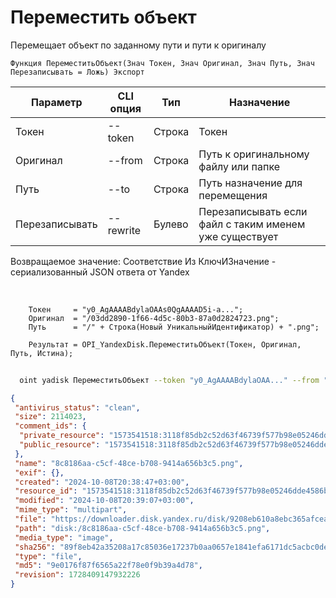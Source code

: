 ﻿---
sidebar_position: 9
---

# Переместить объект
 Перемещает объект по заданному пути и пути к оригиналу



`Функция ПереместитьОбъект(Знач Токен, Знач Оригинал, Знач Путь, Знач Перезаписывать = Ложь) Экспорт`

  | Параметр | CLI опция | Тип | Назначение |
  |-|-|-|-|
  | Токен | --token | Строка | Токен |
  | Оригинал | --from | Строка | Путь к оригинальному файлу или папке |
  | Путь | --to | Строка | Путь назначение для перемещения |
  | Перезаписывать | --rewrite | Булево | Перезаписывать если файл с таким именем уже существует |

  
  Возвращаемое значение:   Соответствие Из КлючИЗначение - сериализованный JSON ответа от Yandex

<br/>




```bsl title="Пример кода"
    Токен     = "y0_AgAAAABdylaOAAs0QgAAAAD5i-a...";
    Оригинал  = "/03dd2890-1f66-4d5c-80b3-87a0d2824723.png";
    Путь      = "/" + Строка(Новый УникальныйИдентификатор) + ".png";

    Результат = OPI_YandexDisk.ПереместитьОбъект(Токен, Оригинал, Путь, Истина);
```



```sh title="Пример команды CLI"
    
  oint yadisk ПереместитьОбъект --token "y0_AgAAAABdylaOAA..." --from "/Альпака.png" --to "/Тестовая папка/Альпака (Перемещенная).png" --rewrite %rewrite%

```

```json title="Результат"
{
 "antivirus_status": "clean",
 "size": 2114023,
 "comment_ids": {
  "private_resource": "1573541518:3118f85db2c52d63f46739f577b98e05246dde4586b4ab1cc0e24dd78d620f05",
  "public_resource": "1573541518:3118f85db2c52d63f46739f577b98e05246dde4586b4ab1cc0e24dd78d620f05"
 },
 "name": "8c8186aa-c5cf-48ce-b708-9414a656b3c5.png",
 "exif": {},
 "created": "2024-10-08T20:38:47+03:00",
 "resource_id": "1573541518:3118f85db2c52d63f46739f577b98e05246dde4586b4ab1cc0e24dd78d620f05",
 "modified": "2024-10-08T20:39:07+03:00",
 "mime_type": "multipart",
 "file": "https://downloader.disk.yandex.ru/disk/9208eb610a8ebc365afcea9f3804f32bc9f0ee3ca14862dae8921832b46aaa15/6705a67c/gwThwhLBKYvLhQCNnqAHirWAoEC4dKsPFFzSTeWuFK5ceIUkIDC7fKzI6e0Ic1rFWZAX7ZAMHvmKl9PvgqcSEQ%3D%3D?uid=1573541518&filename=8c8186aa-c5cf-48ce-b708-9414a656b3c5.png&disposition=attachment&hash=&limit=0&content_type=multipart&owner_uid=1573541518&fsize=2114023&hid=03d7263840468e281bd0b238a26e7d0d&media_type=image&tknv=v2&etag=9e0176f87f6565a22f78e0f9b39a4d78",
 "path": "disk:/8c8186aa-c5cf-48ce-b708-9414a656b3c5.png",
 "media_type": "image",
 "sha256": "89f8eb42a35208a17c85036e17237b0aa0657e1841efa6171dc5acbc0dea9e18",
 "type": "file",
 "md5": "9e0176f87f6565a22f78e0f9b39a4d78",
 "revision": 1728409147932226
}
```
